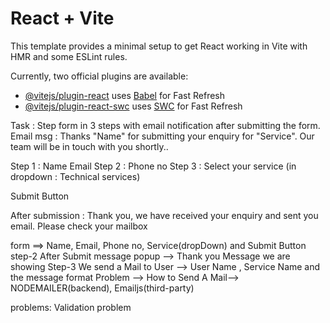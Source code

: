 # React + Vite

This template provides a minimal setup to get React working in Vite with HMR and some ESLint rules.

Currently, two official plugins are available:

- [@vitejs/plugin-react](https://github.com/vitejs/vite-plugin-react/blob/main/packages/plugin-react/README.md) uses [Babel](https://babeljs.io/) for Fast Refresh
- [@vitejs/plugin-react-swc](https://github.com/vitejs/vite-plugin-react-swc) uses [SWC](https://swc.rs/) for Fast Refresh


Task :
Step form in 3 steps with email notification after submitting the form. Email msg : Thanks "Name" for submitting your enquiry for "Service". Our team will be in touch with you shortly..

Step 1 : Name
             Email
Step 2 : Phone no
Step 3 : Select your service (in dropdown : Technical services)

Submit Button

After submission : 
Thank you, we have received your enquiry and sent you email. Please check your mailbox

form ==> Name, Email, Phone no, Service(dropDown)  and Submit Button 
step-2 After Submit message popup --> Thank you Message we are showing
Step-3 We send a  Mail to User --> User Name , Service Name  and the message format
Problem --> How to Send A Mail--> NODEMAILER(backend), Emailjs(third-party)

problems: Validation problem